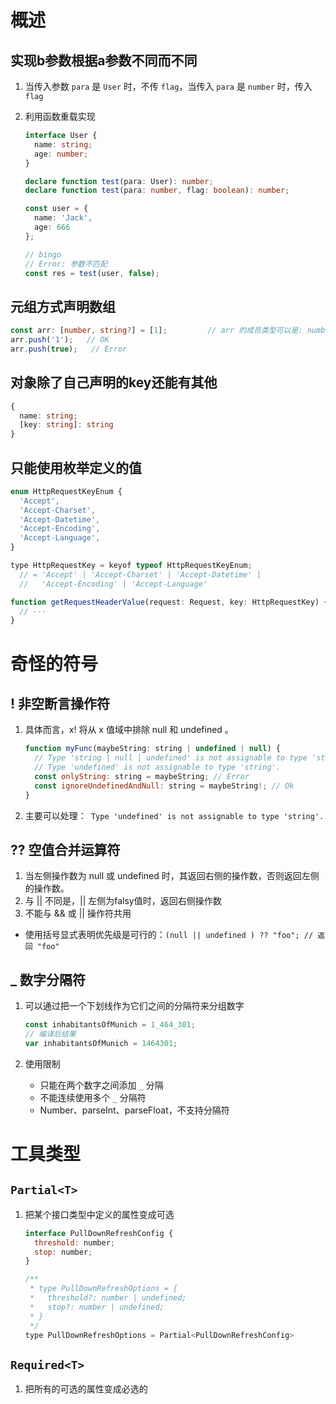 # 概述

## 实现b参数根据a参数不同而不同

1. 当传入参数 `para` 是 `User` 时，不传 `flag`，当传入 `para` 是 `number` 时，传入 `flag`

2. 利用函数重载实现

   ```typescript
   interface User {
     name: string;
     age: number;
   }
   
   declare function test(para: User): number;
   declare function test(para: number, flag: boolean): number;
   
   const user = {
     name: 'Jack',
     age: 666
   };
   
   // bingo
   // Error: 参数不匹配
   const res = test(user, false);
   ```

   

## 元组方式声明数组

```typescript
const arr: [number, string?] = [1];         // arr 的成员类型可以是: number, string, undefined 
arr.push('1');   // OK
arr.push(true);   // Error
```



## 对象除了自己声明的key还能有其他

```typescript
{ 
  name: string; 
  [key: string]: string
}
```

## 只能使用枚举定义的值

```javascript
enum HttpRequestKeyEnum {
  'Accept',
  'Accept-Charset',
  'Accept-Datetime',
  'Accept-Encoding',
  'Accept-Language',
}

type HttpRequestKey = keyof typeof HttpRequestKeyEnum;
  // = 'Accept' | 'Accept-Charset' | 'Accept-Datetime' |
  //   'Accept-Encoding' | 'Accept-Language'

function getRequestHeaderValue(request: Request, key: HttpRequestKey) {
  // ···
}

```



# 奇怪的符号

## ! 非空断言操作符

1. 具体而言，x! 将从 x 值域中排除 null 和 undefined 。

   ```javascript
   function myFunc(maybeString: string | undefined | null) {
     // Type 'string | null | undefined' is not assignable to type 'string'.
     // Type 'undefined' is not assignable to type 'string'. 
     const onlyString: string = maybeString; // Error
     const ignoreUndefinedAndNull: string = maybeString!; // Ok
   }
   ```

2. 主要可以处理：` Type 'undefined' is not assignable to type 'string'.`

## ?? 空值合并运算符

1. 当左侧操作数为 null 或 undefined 时，其返回右侧的操作数，否则返回左侧的操作数。
2. 与 || 不同是，|| 左侧为falsy值时，返回右侧操作数
3.  不能与 && 或 || 操作符共用
   - 使用括号显式表明优先级是可行的：`(null || undefined ) ?? "foo"; // 返回 "foo"`

## _ 数字分隔符

1. 可以通过把一个下划线作为它们之间的分隔符来分组数字

   ```javascript
   const inhabitantsOfMunich = 1_464_301;
   // 编译后结果
   var inhabitantsOfMunich = 1464301;
   ```

2. 使用限制

   - 只能在两个数字之间添加 `_` 分隔
   - 不能连续使用多个 `_` 分隔符
   - Number、parseInt、parseFloat，不支持分隔符

# 工具类型

## `Partial<T>`

1. 把某个接口类型中定义的属性变成可选

   ```javascript
   interface PullDownRefreshConfig {
     threshold: number;
     stop: number;
   }
   
   /**
    * type PullDownRefreshOptions = {
    *   threshold?: number | undefined;
    *   stop?: number | undefined;
    * }
    */ 
   type PullDownRefreshOptions = Partial<PullDownRefreshConfig>
   ```

##  `Required<T>`

1. 把所有的可选的属性变成必选的